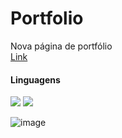 <h1>Portfolio</h1>

Nova página de portfólio<br>
<a href=https://caroline-teixeira.github.io/portfolio/ target:_blank>Link</a>

<h4>Linguagens</h4>
<p align="left">
<!--HTML--><img src="https://img.shields.io/badge/HTML5-E34F26?style=for-the-badge&logo=html5&logoColor=white"/> </a> 
<!--CSS--><img src="https://img.shields.io/badge/CSS3-1572B6?style=for-the-badge&logo=css3&logoColor=white"/> </a>

![image](https://github.com/Caroline-Teixeira/portfolio/assets/131414771/880e9bb0-e7af-479d-8f6f-a07bc6cf1836)

